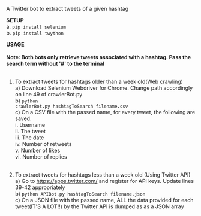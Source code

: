A Twitter bot to extract tweets of a given hashtag<br>

<b>SETUP </b><br>
a. <code>pip install selenium</code><br>
b. <code>pip install twython</code><br>


<b>USAGE </b><br>\
<b>Note: Both bots only retrieve tweets associated with a hashtag. Pass the search term without '#' to the terminal</b><br><br>
1. To extract tweets for hashtags older than a week old(Web crawling) <br>
	a) Download Selenium Webdriver for Chrome. Change path accordingly on line 49 of crawlerBot.py<br>
	b) <code>python crawlerBot.py hashtagToSearch filename.csv</code><br> 
	c) On a CSV file with the passed name, for every tweet, the following are saved:<br>
     	i. Username <br>
     	ii. The tweet <br>
     	iii. The date <br>
     	iv. Number of retweets <br>
     	v. Number of likes<br>
     	vi. Number of replies<br><br>


2. To extract tweets for hashtags less than a week old (Using Twitter API)<br>
	a) Go to https://apps.twitter.com/ and register for API keys. Update lines 39-42 appropriately<br>
	b) <code>python APIBot.py hashtagToSearch filename.json</code><br> 
	c) On a JSON file with the passed name, ALL the data provided for each tweet(IT'S A LOT!!) by the Twitter API is dumped as as a JSON array 

    
   
